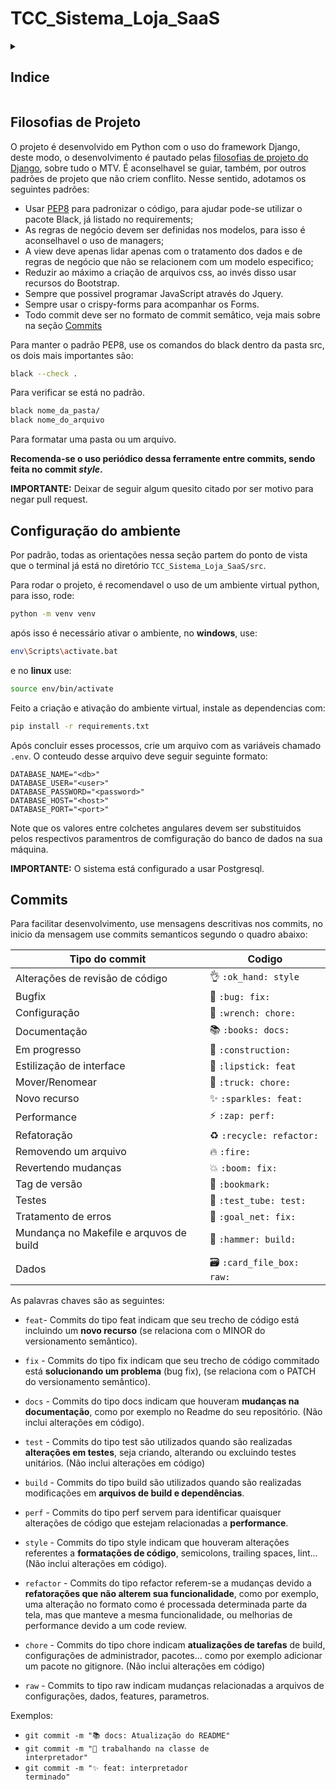# TCC_Sistema_Loja_SaaS

<details>

<summary><h2>Indice</h2></summary>

- [TCC\_Sistema\_Loja\_SaaS](#tcc_sistema_loja_saas)
  - [Filosofias de Projeto](#filosofias-de-projeto)
  - [Configuração do ambiente](#configuração-do-ambiente)
  - [Commits](#commits)

</details>

## Filosofias de Projeto

O projeto é desenvolvido em Python com o uso do framework Django, deste modo, o desenvolvimento é pautado pelas [filosofias de projeto do Django](https://docs.djangoproject.com/en/dev/misc/design-philosophies/), sobre tudo o MTV. É aconselhavel se guiar, também, por outros padrões de projeto que não criem conflito. Nesse sentido, adotamos os seguintes padrões:

- Usar [PEP8](https://trello.com/c/XR7CFT8B/3-pep-8-style-guide-for-python-code) para padronizar o código, para ajudar pode-se utilizar o pacote Black, já listado no requirements;
- As regras de negócio devem ser definidas nos modelos, para isso é aconselhavel o uso de managers;
- A view deve apenas lidar apenas com o tratamento dos dados e de regras de negócio que não se relacionem com um modelo especifico;
- Reduzir ao máximo a criação de arquivos css, ao invés disso usar recursos do Bootstrap.
- Sempre que possivel programar JavaScript através do Jquery.
- Sempre usar o crispy-forms para acompanhar os Forms.
- Todo commit deve ser no formato de commit semâtico, veja mais sobre na seção [Commits](#commits)

Para manter o padrão PEP8, use os comandos do black dentro da pasta src, os dois mais importantes são:

```bash
black --check .
```

Para verificar se está no padrão.

```bash
black nome_da_pasta/
black nome_do_arquivo
```

Para formatar uma pasta ou um arquivo. 

**Recomenda-se o uso periódico dessa ferramente entre commits, sendo feita no commit *style*.**


**IMPORTANTE:** Deixar de seguir algum quesito citado por ser motivo para negar pull request.

## Configuração do ambiente

Por padrão, todas as orientações nessa seção partem do ponto de vista que o terminal já está no diretório `TCC_Sistema_Loja_SaaS/src`.

Para rodar o projeto, é recomendavel o uso de um ambiente virtual python, para isso, rode:

``` bash
python -m venv venv
```

após isso é necessário ativar o ambiente, no **windows**, use:

```bash
env\Scripts\activate.bat
```
e no **linux** use:

```bash
source env/bin/activate
```
Feito a criação e ativação do ambiente virtual, instale as dependencias com:

```bash
pip install -r requirements.txt
```
Após concluir esses processos, crie um arquivo com as variáveis chamado `.env`. O conteudo desse arquivo deve seguir seguinte formato:

```dotenv
DATABASE_NAME="<db>"
DATABASE_USER="<user>"
DATABASE_PASSWORD="<password>"
DATABASE_HOST="<host>"
DATABASE_PORT="<port>"
```
Note que os valores entre colchetes angulares devem ser substituidos pelos respectivos paramentros de comfiguração do banco de dados na sua máquina.

**IMPORTANTE:** O sistema está configurado a usar Postgresql.

## Commits

Para facilitar desenvolvimento, use mensagens descritivas nos commits, no inicio da mensagem use commits semanticos segundo o quadro abaixo:

<table>
  <thead>
    <tr>
      <th>Tipo do commit</th>
      <th>Codigo</th>
    </tr>
  </thead>
 <tbody>
    <tr>
      <td>Alterações de revisão de código</td>
      <td>👌 <code>:ok_hand: style</code></td>
    </tr>
    <tr>
      <td>Bugfix</td>
      <td>🐛 <code>:bug: fix:</code></td>
    </tr>
    <tr>
      <td>Configuração</td>
      <td>🔧 <code>:wrench: chore:</code></td>
    </tr>
    <tr>
      <td>Documentação</td>
      <td>📚 <code>:books: docs:</code></td>
    </tr>
    <tr>
      <td>Em progresso</td>
      <td>🚧 <code>:construction:</code></td>
    </tr>
    <tr>
      <td>Estilização de interface</td>
      <td>💄 <code>:lipstick: feat</code></td>
    </tr>
    <tr>
      <td>Mover/Renomear</td>
      <td>🚚 <code>:truck: chore:</code></td>
    </tr>
    <tr>
      <td>Novo recurso</td>
      <td>✨ <code>:sparkles: feat:</code></td>
    </tr>
    <tr>
      <td>Performance</td>
      <td>⚡ <code>:zap: perf:</code></td>
    </tr>
    <tr>
        <td>Refatoração</td>
        <td>♻️ <code>:recycle: refactor:</code></td>
    </tr>
    <tr>
      <td>Removendo um arquivo</td>
      <td>🔥 <code>:fire:</code></td>
    </tr>
    <tr>
      <td>Revertendo mudanças</td>
      <td>💥 <code>:boom: fix:</code></td>
    </tr>
    <tr>
      <td>Tag de versão</td>
      <td>🔖 <code>:bookmark:</code></td>
    </tr>
    <tr>
      <td>Testes</td>
      <td>🧪 <code>:test_tube: test:</code></td>
    </tr>
    <tr>
      <td>Tratamento de erros</td>
      <td>🥅 <code>:goal_net: fix:</code></td>
    </tr>
    <tr>
      <td>Mundança no Makefile e arquvos de build</td>
      <td>🔨 <code>:hammer: build:</code></td>
    </tr>
    <tr>
      <td>Dados</td>
      <td>🗃️ <code>:card_file_box: raw:</code></td>
    </tr>
  </tbody>
</table>

As palavras chaves são as seguintes:
- `feat`- Commits do tipo feat indicam que seu trecho de código está incluindo um **novo recurso** (se relaciona com o MINOR do versionamento semântico).

- `fix` - Commits do tipo fix indicam que seu trecho de código commitado está **solucionando um problema** (bug fix), (se relaciona com o PATCH do versionamento semântico).

- `docs` - Commits do tipo docs indicam que houveram **mudanças na documentação**, como por exemplo no Readme do seu repositório. (Não inclui alterações em código).

- `test` - Commits do tipo test são utilizados quando são realizadas **alterações em testes**, seja criando, alterando ou excluindo testes unitários. (Não inclui alterações em código)

- `build` - Commits do tipo build são utilizados quando são realizadas modificações em **arquivos de build e dependências**.

- `perf` - Commits do tipo perf servem para identificar quaisquer alterações de código que estejam relacionadas a **performance**.

- `style` - Commits do tipo style indicam que houveram alterações referentes a **formatações de código**, semicolons, trailing spaces, lint... (Não inclui alterações em código).

- `refactor` - Commits do tipo refactor referem-se a mudanças devido a **refatorações que não alterem sua funcionalidade**, como por exemplo, uma alteração no formato como é processada determinada parte da tela, mas que manteve a mesma funcionalidade, ou melhorias de performance devido a um code review.

- `chore` - Commits do tipo chore indicam **atualizações de tarefas** de build, configurações de administrador, pacotes... como por exemplo adicionar um pacote no gitignore. (Não inclui alterações em código)

- `raw` - Commits to tipo raw indicam mudanças relacionadas a arquivos de configurações, dados, features, parametros.

Exemplos:
- <code>git commit -m ":books: docs: Atualização do README"</code>
- <code>git commit -m ":construction: trabalhando na classe de interpretador"</code>
- <code>git commit -m ":sparkles: feat: interpretador terminado"</code>